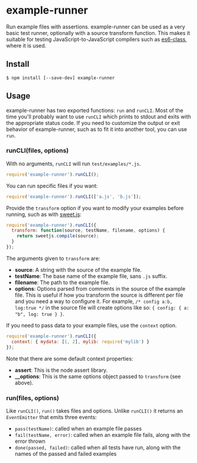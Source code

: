 # example-runner

Run example files with assertions. example-runner can be used as a very basic
test runner, optionally with a source transform function. This makes it
suitable for testing JavaScript-to-JavaScript compilers such as
[es6-class][es6-class], where it is used.

## Install

```
$ npm install [--save-dev] example-runner
```

## Usage

example-runner has two exported functions: `run` and `runCLI`. Most of the time
you'll probably want to use `runCLI` which prints to stdout and exits with the
appropriate status code. If you need to customize the output or exit behavior
of example-runner, such as to fit it into another tool, you can use `run`.

### runCLI(files, options)

With no arguments, `runCLI` will run `test/examples/*.js`.

```js
require('example-runner').runCLI();
```

You can run specific files if you want:

```js
require('example-runner').runCLI(['a.js', 'b.js']);
```

Provide the `transform` option if you want to modify your examples before
running, such as with [sweet.js][sweet.js]:

```js
require('example-runner').runCLI({
  transform: function(source, testName, filename, options) {
    return sweetjs.compile(source);
  }
});
```

The arguments given to `transform` are:

* **source**: A string with the source of the example file.
* **testName**: The base name of the example file, sans `.js` suffix.
* **filename**: The path to the example file.
* **options**: Options parsed from comments in the source of the example file.
  This is useful if how you transform the source is different per file and you
  need a way to configure it. For example, `/* config a:b, log:true */` in the
  source file will create options like so: `{ config: { a: "b", log: true } }`.

If you need to pass data to your example files, use the `context` option.

```js
require('example-runner').runCLI({
  context: { mydata: [1, 2], mylib: require('mylib') }
});
```

 Note that there are some default context properties:

* **assert**: This is the node assert library.
* **__options**: This is the same options object passed to `transform` (see
  above).

### run(files, options)

Like `runCLI()`, `run()` takes files and options. Unlike `runCLI()` it returns
an `EventEmitter` that emits three events:

* `pass(testName)`: called when an example file passes
* `fail(testName, error)`: called when an example file fails, along with the
  error thrown
* `done(passed, failed)`: called when all tests have run, along with the
  names of the passed and failed examples

[es6-class]: https://github.com/square/es6-class
[sweet.js]: http://sweetjs.org/
